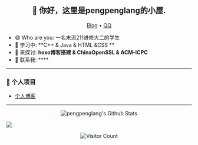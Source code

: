 <h2 align="center">👋 你好，这里是pengpenglang的小屋.</h1>
<p align="center">
  <a href="https://pengpenglang.vip/">Blog</a> •
  <a target="_blank" href="http://wpa.qq.com/msgrd?v=3&uin=2300546456&site=qq&menu=yes">QQ</a>
</p>

- 😄 Who are you: 一名末流211进修大二的学生
- 🌱 学习中: **C++ & Java & HTML &CSS **
- 💬 来探讨: **hexo博客搭建 & ChinaOpenSSL & ACM-ICPC**
- 👀 联系我: ****

-----

### 📝 个人项目

<!-- BLOG-POST-LIST:START -->
- [个人博客](https://pengpenglang.vip/)
<!-- BLOG-POST-LIST:END -->

-----

<p align="center"> 
  <img src="https://github-readme-stats.vercel.app/api?username=pengpenglang&theme=radical&show_icons=true" alt="pengpenglang's Github Stats" />
</p>

<a href="https://github.com/anuraghazra/github-readme-stats">
  <img align="center"  src="https://github-readme-stats.vercel.app/api/top-langs/?username=pengpenglang&theme=gotham&layout=compact" />
</a>

<p align="center"> 
  <img src="https://profile-counter.glitch.me/pengpenglang/count.svg" alt="Visitor Count" />
</p>

